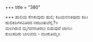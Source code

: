 +++
title = "380"

+++
ಹುಲಿಯ ಕೆಣಕುವುದು ಹುಲಿ; ಕಪಿಯನಣಕಿಪುದು ಕಪಿ।  
ಹುಲಿಕಪಿಗಳವಿತಿರದ ನರಜಂತುವೆಲ್ಲಿ?॥  
ಮಲಗಿರುವ ಮೃಗವನಂತಿರಲು ಬಿಡುವುದೆ ಜಾಣು।  
ಕುಲುಕದಿರು ಬಾಲವನು - ಮಂಕುತಿಮ್ಮ॥  
